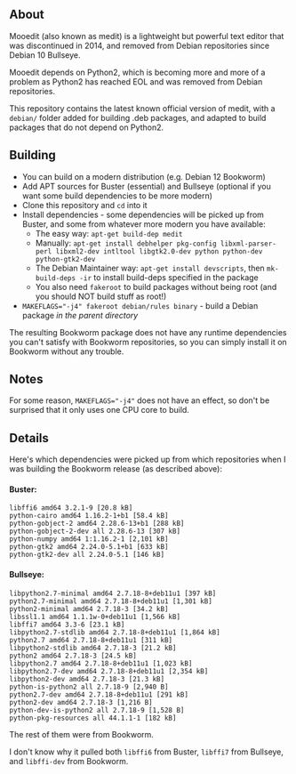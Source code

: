 About
-----
Mooedit (also known as medit) is a lightweight but powerful text editor that was discontinued in 2014, and removed from Debian repositories since Debian 10 Bullseye.

Mooedit depends on Python2, which is becoming more and more of a problem as Python2 has reached EOL and was removed from Debian repositories.

This repository contains the latest known official version of medit, with a `debian/` folder added for building .deb packages, and adapted to build packages that do not depend on Python2.


Building
--------
- You can build on a modern distribution (e.g. Debian 12 Bookworm)
- Add APT sources for Buster (essential) and Bullseye (optional if you want some build dependencies to be more modern)
- Clone this repository and `cd` into it
- Install dependencies - some dependencies will be picked up from Buster, and some from whatever more modern you have available:
  - The easy way: `apt-get build-dep medit`
  - Manually: `apt-get install debhelper pkg-config libxml-parser-perl libxml2-dev intltool libgtk2.0-dev python python-dev python-gtk2-dev`
  - The Debian Maintainer way: `apt-get install devscripts`, then `mk-build-deps -ir` to install build-deps specified in the package
  - You also need `fakeroot` to build packages without being root (and you should NOT build stuff as root!)
- `MAKEFLAGS="-j4" fakeroot debian/rules binary` - build a Debian package *in the parent directory*

The resulting Bookworm package does not have any runtime dependencies you can't satisfy with Bookworm repositories, so you can simply install it on Bookworm without any trouble.


Notes
-----
For some reason, `MAKEFLAGS="-j4"` does not have an effect, so don't be surprised that it only uses one CPU core to build.

Details
-------
Here's which dependencies were picked up from which repositories when I was building the Bookworm release (as described above):

#### Buster:
```
libffi6 amd64 3.2.1-9 [20.8 kB]
python-cairo amd64 1.16.2-1+b1 [58.4 kB]
python-gobject-2 amd64 2.28.6-13+b1 [288 kB]
python-gobject-2-dev all 2.28.6-13 [307 kB]
python-numpy amd64 1:1.16.2-1 [2,101 kB]
python-gtk2 amd64 2.24.0-5.1+b1 [633 kB]
python-gtk2-dev all 2.24.0-5.1 [146 kB]
```

#### Bullseye:
```
libpython2.7-minimal amd64 2.7.18-8+deb11u1 [397 kB]
python2.7-minimal amd64 2.7.18-8+deb11u1 [1,301 kB]
python2-minimal amd64 2.7.18-3 [34.2 kB]
libssl1.1 amd64 1.1.1w-0+deb11u1 [1,566 kB]
libffi7 amd64 3.3-6 [23.1 kB]
libpython2.7-stdlib amd64 2.7.18-8+deb11u1 [1,864 kB]
python2.7 amd64 2.7.18-8+deb11u1 [311 kB]
libpython2-stdlib amd64 2.7.18-3 [21.2 kB]
python2 amd64 2.7.18-3 [24.5 kB]
libpython2.7 amd64 2.7.18-8+deb11u1 [1,023 kB]
libpython2.7-dev amd64 2.7.18-8+deb11u1 [2,354 kB]
libpython2-dev amd64 2.7.18-3 [21.3 kB]
python-is-python2 all 2.7.18-9 [2,940 B]
python2.7-dev amd64 2.7.18-8+deb11u1 [291 kB]
python2-dev amd64 2.7.18-3 [1,216 B]
python-dev-is-python2 all 2.7.18-9 [1,528 B]
python-pkg-resources all 44.1.1-1 [182 kB]
```

The rest of them were from Bookworm.

I don't know why it pulled both `libffi6` from Buster, `libffi7` from Bullseye, and `libffi-dev` from Bookworm.
